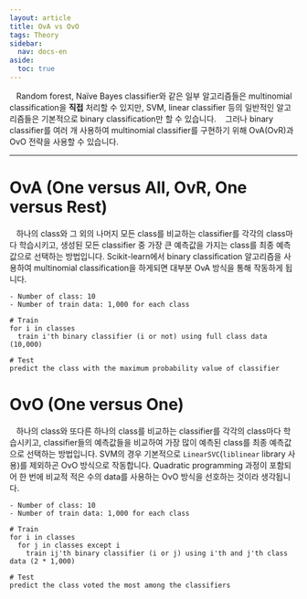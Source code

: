 ```yaml
---
layout: article
title: OvA vs OvO
tags: Theory
sidebar:
  nav: docs-en
aside:
  toc: true
---
```


&nbsp;&nbsp; Random forest, Naïve Bayes classifier와 같은 일부 알고리즘들은 multinomial classification을 **직접** 처리할 수 있지만, SVM, linear classifier 등의 일반적인 알고리즘들은 기본적으로 binary classification만 할 수 있습니다.
&nbsp;&nbsp; 그러나 binary classifier를 여러 개 사용하여 multinomial classifier를 구현하기 위해 OvA(OvR)과 OvO 전략을 사용할 수 있습니다.

---

# OvA (One versus All, OvR, One versus Rest)
&nbsp;&nbsp; 하나의 class와 그 외의 나머지 모든 class를 비교하는 classifier를 각각의 class마다 학습시키고, 생성된 모든 classifier 중 가장 큰 예측값을 가지는 class를 최종 예측값으로 선택하는 방법입니다. Scikit-learn에서 binary classification 알고리즘을 사용하여 multinomial classification을 하게되면 대부분 OvA 방식을 통해 작동하게 됩니다.


```
- Number of class: 10
- Number of train data: 1,000 for each class

# Train
for i in classes
  train i'th binary classifier (i or not) using full class data (10,000)

# Test
predict the class with the maximum probability value of classifier
```


# OvO (One versus One)
&nbsp;&nbsp; 하나의 class와 또다른 하나의 class를 비교하는 classifier를 각각의 class마다 학습시키고, classifier들의 예측값들을 비교하여 가장 많이 예측된 class를 최종 예측값으로 선택하는 방법입니다.
SVM의 경우 기본적으로 `LinearSVC`(`liblinear` library 사용)를 제외하곤 OvO 방식으로 작동합니다. Quadratic programming 과정이 포함되어 한 번에 비교적 적은 수의 data를 사용하는 OvO 방식을 선호하는 것이라 생각됩니다.

```
- Number of class: 10
- Number of train data: 1,000 for each class

# Train
for i in classes
  for j in classes except i
    train ij'th binary classifier (i or j) using i'th and j'th class data (2 * 1,000)

# Test
predict the class voted the most among the classifiers
```
